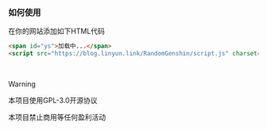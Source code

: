 ### 如何使用
在你的网站添加如下HTML代码
```html
<span id="ys">加载中...</span>
<script src="https://blog.linyun.link/RandomGenshin/script.js" charset="utf-8"></script>
```
&nbsp;
> [!WARNING]
> 本项目使用GPL-3.0开源协议
> 
> 本项目禁止商用等任何盈利活动
